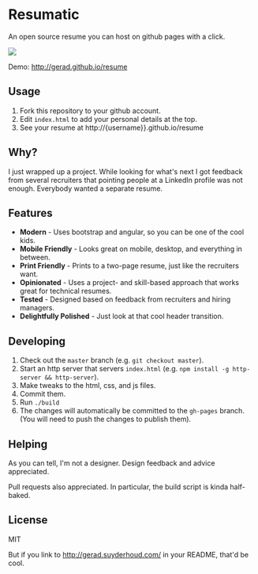 # Resumatic

An open source resume you can host on github pages with a click.

![](https://cloud.githubusercontent.com/assets/27563/4994202/8f87b14a-696b-11e4-8bfd-15befcc4cef0.png)

Demo: <http://gerad.github.io/resume>

## Usage

1. Fork this repository to your github account.
2. Edit `index.html` to add your personal details at the top.
3. See your resume at http://{username}}.github.io/resume

## Why?

I just wrapped up a project. While looking for what's next I got feedback from several recruiters that pointing people at a LinkedIn profile was not enough. Everybody wanted a separate resume.

## Features

* **Modern** - Uses bootstrap and angular, so you can be one of the cool kids.
* **Mobile Friendly** - Looks great on mobile, desktop, and everything in between.
* **Print Friendly** - Prints to a two-page resume, just like the recruiters want.
* **Opinionated** - Uses a project- and skill-based approach that works great for technical resumes.
* **Tested** -  Designed based on feedback from recruiters and hiring managers.
* **Delightfully Polished** - Just look at that cool header transition.

## Developing

1. Check out the `master` branch (e.g. `git checkout master`).
2. Start an http server that servers `index.html` (e.g. `npm install -g http-server && http-server`).
3. Make tweaks to the html, css, and js files.
4. Commit them.
5. Run `./build`
6. The changes will automatically be committed to the `gh-pages` branch. (You will need to push the changes to publish them).

## Helping

As you can tell, I'm not a designer. Design feedback and advice appreciated.

Pull requests also appreciated. In particular, the build script is kinda half-baked.

## License

MIT

But if you link to <http://gerad.suyderhoud.com/> in your README, that'd be cool.
